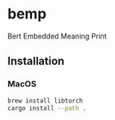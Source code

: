 # bemp
Bert Embedded Meaning Print

## Installation

### MacOS
```sh
brew install libtorch
cargo install --path .
```
